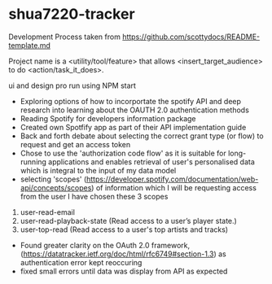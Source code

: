 # shua7220-tracker

Development Process
taken from https://github.com/scottydocs/README-template.md

Project name is a <utility/tool/feature> that allows <insert_target_audience> to do <action/task_it_does>.

ui and design pro
run using NPM start 

- Exploring options of how to incorportate the spotify API and deep research into learning about the OAUTH 2.0 authentication methods 
- Reading Spotify for developers information package
- Created own Spotfify app as part of their API implementation guide
- Back and forth debate about selecting the correct grant type (or flow) to request and get an access token
- Chose to use the 'authorization code flow' as it is suitable for long-running applications and enables retrieval of user's personalised data which is integral to the input of my data model
- selecting 'scopes' (https://developer.spotify.com/documentation/web-api/concepts/scopes) of information which I will be requesting access from the user I have chosen these 3 scopes 
1. user-read-email
2. user-read-playback-state (Read access to a user’s player state.)
3. user-top-read (Read access to a user's top artists and tracks)
- Found greater clarity on the OAuth 2.0 framework, (https://datatracker.ietf.org/doc/html/rfc6749#section-1.3) as authentication error kept reoccuring
- fixed small errors until data was display from API as expected
